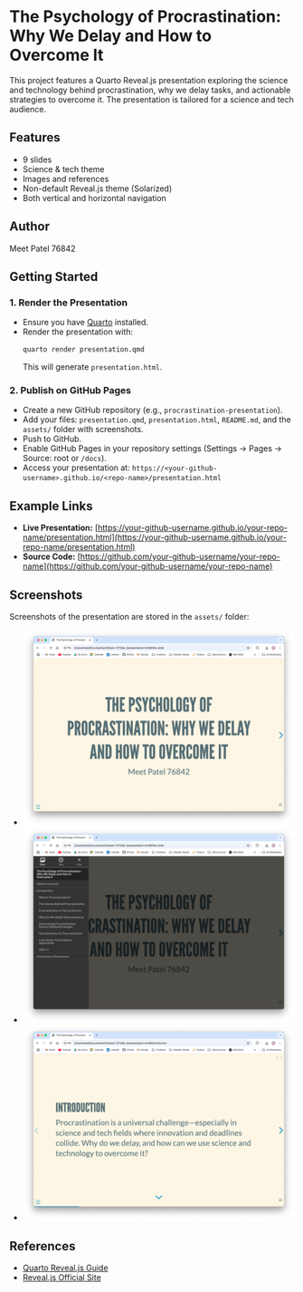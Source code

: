# The Psychology of Procrastination: Why We Delay and How to Overcome It

This project features a Quarto Reveal.js presentation exploring the science and technology behind procrastination, why we delay tasks, and actionable strategies to overcome it. The presentation is tailored for a science and tech audience.

## Features

- 9 slides
- Science & tech theme
- Images and references
- Non-default Reveal.js theme (Solarized)
- Both vertical and horizontal navigation

## Author

Meet Patel 76842

## Getting Started

### 1. Render the Presentation

- Ensure you have [Quarto](https://quarto.org/docs/get-started/) installed.
- Render the presentation with:
  ```sh
  quarto render presentation.qmd
  ```
  This will generate `presentation.html`.

### 2. Publish on GitHub Pages

- Create a new GitHub repository (e.g., `procrastination-presentation`).
- Add your files: `presentation.qmd`, `presentation.html`, `README.md`, and the `assets/` folder with screenshots.
- Push to GitHub.
- Enable GitHub Pages in your repository settings (Settings → Pages → Source: root or `/docs`).
- Access your presentation at:
  `https://<your-github-username>.github.io/<repo-name>/presentation.html`

## Example Links

- **Live Presentation:** [https://your-github-username.github.io/your-repo-name/presentation.html](https://your-github-username.github.io/your-repo-name/presentation.html)
- **Source Code:** [https://github.com/your-github-username/your-repo-name](https://github.com/your-github-username/your-repo-name)

## Screenshots

Screenshots of the presentation are stored in the `assets/` folder:

- ![Slide 1](assets/1.png)
- ![Slide 2](assets/2.png)
- ![Slide 3](assets/3.png)

## References

- [Quarto Reveal.js Guide](https://quarto.org/docs/presentations/revealjs/)
- [Reveal.js Official Site](https://revealjs.com/?demo)
